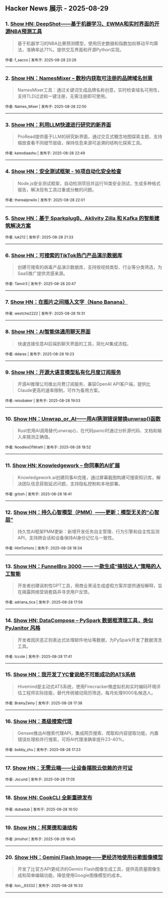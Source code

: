 ## Hacker News 展示 - 2025-08-29


### 1. [Show HN: DeepShot——基于机器学习、EWMA和实时界面的开源NBA预测工具](https://news.ycombinator.com/item?id=45058162)
> 基于机器学习的NBA比赛预测模型，使用历史数据和指数加权移动平均算法，准确率达71%。提供交互界面和开源Python实现。

<sub>作者: f_sacco | 发布于: 2025-08-28 23:26</sub>

---

### 2. [Show HN：NamesMixer – 数秒内获取可注册的品牌域名创意](https://news.ycombinator.com/item?id=45057913)
> NamesMixer工具：通过关键词生成品牌名称创意，实时检查域名可用性，支持TLD过滤和一键注册，无需注册即可使用。

<sub>作者: Names_Mixer | 发布于: 2025-08-28 22:50</sub>

---

### 3. [Show HN：利用LLM快速进行研究的新界面](https://news.ycombinator.com/item?id=45057902)
> ProRead提供基于LLM的研究新界面，通过交互式概念地图探索主题，支持缩放查看不同细节层级，保持信息来源可追溯的结构化探索工具。

<sub>作者: kanodiaashu | 发布于: 2025-08-28 22:49</sub>

---

### 4. [Show HN：安全测试框架 - 16项自动化安全检查](https://news.ycombinator.com/item?id=45057552)
> Node.js安全测试框架，自动检测项目并运行16类安全测试，生成多种格式报告，解决现有工具过重或分散的问题。

<sub>作者: therealprwilo | 发布于: 2025-08-28 22:01</sub>

---

### 5. [Show HN：基于 SparkplugB、Aklivity Zilla 和 Kafka 的智能建筑解决方案](https://news.ycombinator.com/item?id=45057293)

<sub>作者: luk212 | 发布于: 2025-08-28 21:33</sub>

---

### 6. [Show HN：可搜索的TikTok热门产品演示数据库](https://news.ycombinator.com/item?id=45056854)
> 创建可搜索的病毒产品演示数据库，支持按视频类型、行业等分类筛选，为SaaS推广提供灵感来源。

<sub>作者: Tanvir3 | 发布于: 2025-08-28 20:47</sub>

---

### 7. [Show HN：在图片之间插入文字（Nano Banana）](https://news.ycombinator.com/item?id=45056098)

<sub>作者: westche2222 | 发布于: 2025-08-28 19:31</sub>

---

### 8. [Show HN：AI智能体通用聊天界面](https://news.ycombinator.com/item?id=45055989)
> 快速连接任意AI后端到聊天界面的工具，简化AI集成流程。

<sub>作者: ddaras | 发布于: 2025-08-28 19:23</sub>

---

### 9. [Show HN：开源大语言模型私有化月度订阅服务](https://news.ycombinator.com/item?id=45055763)
> 开源AI推理公司推出月费订阅服务，兼容OpenAI API客户端，提供比Claude更高的速率限制，可作为备用方案。

<sub>作者: reissbaker | 发布于: 2025-08-28 19:03</sub>

---

### 10. [Show HN：Unwrap_or_AI——用AI猜测错误替换unwrap()函数](https://news.ycombinator.com/item?id=45055645)
> Rust宏用AI调用替代unwrap()，在代码panic时通过分析源代码、文档和输入来猜测正确值。

<sub>作者: NoodlesOfWrath | 发布于: 2025-08-28 18:52</sub>

---

### 11. [Show HN: Knowledgework – 你同事的AI扩展](https://news.ycombinator.com/item?id=45055510)
> Knowledgework.ai创建同事AI克隆，通过屏幕截图构建可搜索知识库，解决团队信息获取延迟问题，支持隐私控制和本地部署。

<sub>作者: grbsh | 发布于: 2025-08-28 18:41</sub>

---

### 12. [Show HN：持久心智模型（PMM）——更新：模型无关的“心智层”](https://news.ycombinator.com/item?id=45055443)
> 持久性AI框架PMM更新：新增开发任务自主管理、行为引擎和自主性监测API，支持跨会话和设备保持AI身份记忆与一致性。

<sub>作者: HimTortons | 发布于: 2025-08-28 18:34</sub>

---

### 13. [Show HN：FunnelBro 3000 —— 一款生成“搞钱达人”策略的人工智能](https://news.ycombinator.com/item?id=45055037)
> 开发者创建讽刺性GPT工具，用商业黑话生成虚假方案并提供通俗解释，旨在揭露网络营销套路并寻求用户反馈。

<sub>作者: adriana_tica | 发布于: 2025-08-28 17:56</sub>

---

### 14. [Show HN: DataCompose – PySpark 数据框清理工具，类似 PyJanitor 风格](https://news.ycombinator.com/item?id=45054882)
> 开发者因厌恶正则表达式处理邮件地址等数据，为PySpark开发了数据清洗工具。

<sub>作者: tccole | 发布于: 2025-08-28 17:41</sub>

---

### 15. [Show HN：我开发了YC曾说绝不可能成功的ATS系统](https://news.ycombinator.com/item?id=45054856)
> Hivemind是主动式ATS系统，使用Firecracker微虚拟机和实时编码环境评估工程师实际技能，替代传统被动简历筛选，每月处理9000名候选人。

<sub>作者: BrainyZeiny | 发布于: 2025-08-28 17:38</sub>

---

### 16. [Show HN：高级搜索代理](https://news.ycombinator.com/item?id=45054707)
> Gensee推出AI搜索代理API，集成网页搜索、爬取和内容提取功能，内置错误处理和并行搜索，可将AI代理准确率提升23-40%。

<sub>作者: bobby_zhu | 发布于: 2025-08-28 17:23</sub>

---

### 17. [Show HN：无需云端——让设备摆脱云依赖的许可证](https://news.ycombinator.com/item?id=45054510)

<sub>作者: Jocund | 发布于: 2025-08-28 17:05</sub>

---

### 18. [Show HN: CookCLI 全新重磅发布](https://news.ycombinator.com/item?id=45054347)

<sub>作者: dubadub | 发布于: 2025-08-28 16:50</sub>

---

### 19. [Show HN：柯莱德和谐结构](https://news.ycombinator.com/item?id=45054284)

<sub>作者: jimishol | 发布于: 2025-08-28 16:45</sub>

---

### 20. [Show HN：Gemini Flash Image——更经济地使用谷歌图像模型](https://news.ycombinator.com/item?id=45054159)
> 开发了比官方API更经济的Gemini Flash图像生成工具，提供高质量图像生成和简单编辑功能，降低使用Google图像模型的成本。

<sub>作者: lion__93332 | 发布于: 2025-08-28 16:33</sub>

---
